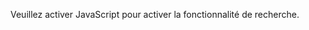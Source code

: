 <div class="alert alert-warning" id="fallback">
<script>$('#fallback').hide();</script>
<p>Veuillez activer JavaScript pour activer la fonctionnalité de recherche.
    </p>
</div>

